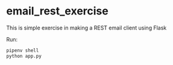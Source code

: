 # email_rest_exercise

This is simple exercise in making a REST email client using Flask

Run:

```sh
pipenv shell
python app.py
```
